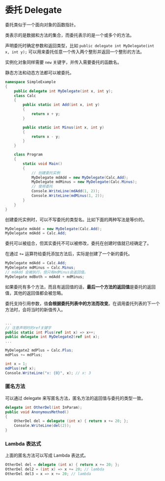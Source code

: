 # 委托 Delegate

委托类似于一个面向对象的函数指针。

类表示的是数据和方法的集合，而委托表示的是一个或多个的方法。

声明委托时确定参数和返回类型，比如 `public delegate int MyDelegate(int x, int y);` 可以用来委托任意一个传入两个整形并返回一个整形的方法。

实例化对象同样需要 `new` 关键字，并传入需要委托的函数名。

静态方法和动态方法都可以被委托。

```c#
namespace SimpleExample
{
    public delegate int MyDelegate(int x, int y);
    class Calc
    {
        public static int Add(int x, int y)
        {
            return x + y;
        }

        public static int Minus(int x, int y)
        {
            return x - y;
        }
    }

    class Program
    {
        static void Main()
        {
            // 创建委托实例
            MyDelegate mdAdd = new MyDelegate(Calc.Add);
            MyDelegate mdMinus = new MyDelegate(Calc.Minus);
            // 使用委托
            Console.WriteLine(mdAdd(1, 2));
            Console.WriteLine(mdMinus(1, 2));
        }
    }
}
```

创建委托实例时，可以不写委托的类型名。比如下面的两种写法是等价的。

```c#
MyDelegate mdAdd = new MyDelegate(Calc.Add);
MyDelegate mdAdd = Calc.Add;
```

委托可以被组合，但其实委托不可以被修改，委托在创建时值就已经确定了。

在通过 `+=` 运算符给委托添加方法后，实际是创建了一个新的委托。

```c#
MyDelegate mdAdd = Calc.Add;
MyDelegate mdMinus = Calc.Minus;
// mdAdd 会被执行，但只有mdMinus会返回值。
MyDelegate mdBoth = mdAdd + mdMinus;
```

如果委托有多个方法，而且有返回值的话，**最后一个方法的返回值**是委托的返回值，其他的返回值都会被忽略。

委托支持引用参数，值**会根据委托列表中的方法而改变**。在调用委托列表的下一个方法时，会将当时的新值传入。

```c#

...
// 注意声明时的ref关键字
public static int Plus(ref int x) => x++;
public delegate int MyDelegate2(ref int x);
...

MyDelegate2 mdPlus = Calc.Plus;
mdPlus += mdPlus;

int x = 1;
mdPlus(ref x);
Console.WriteLine("x: {0}", x); // x: 3
```

### 匿名方法

可以通过 delegate 来写匿名方法，匿名方法的返回值与委托的类型一致。

```c#
delegate int OtherDel(int InParam);
public void AnonymousMethod()
{
    OtherDel del = delegate (int x) { return x += 20; };
    Console.WriteLine(del(2));
}
```

### Lambda 表达式

上面的匿名方法可以写成 Lambda 表达式。

```c#
OtherDel del = delegate (int x) { return x += 20; };
OtherDel del2 = (int x) => x += 20; // lambda
OtherDel del3 = x => x += 20; // lambda
```
